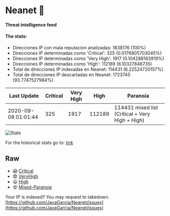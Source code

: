 # Neanet :hocho:
#### Threat intelligence feed
#### The stats:

- Direcciones IP con mala reputacion analizadas: 1838176 (100%)
- Direcciones IP determinadas como 'Critical':  325 (0.0176805703045%)
- Direcciones IP determinadas como 'Very High':  1917 (0.104288163919%)
- Direcciones IP determinadas como 'High':  112189 (6.10327846735)
- Total de direcciones IP indexadas en Neanet:  114431 (6.22524720157%)
- Total de direcciones IP descartadas en Neanet:  1723745 (93.7747527984%)

| Last Update | Critical | Very High | High | Paranoia |
| --- | --- | --- | --- | --- |
| 2020-09-08 01:01:44 | 325 | 1917 | 112189 | 114431 mixed list (Critical + Very High + High)|

![Stats](https://docs.google.com/spreadsheets/d/e/2PACX-1vSnaNMIXVabIpDJjufMlzH7poXnshF3mgd8Is1g9ytUEzVsP5my4Trn8f-xkoLLQ38xpL3HtmUexLo6/pubchart?oid=501124687&format=image)

For the historical stats go to: [link](/stats.csv)
## Raw
- :scream: [Critical](https://raw.githubusercontent.com/JavaGarcia/Neanet/master/blacklists/neanet_critical.txt)
- :fearful: [VeryHigh](https://raw.githubusercontent.com/JavaGarcia/Neanet/master/blacklists/neanet_veryHigh.txtt)
- :frowning: [High](https://raw.githubusercontent.com/JavaGarcia/Neanet/master/blacklists/neanet_high.txt)
- :dizzy_face: [Mixed-Paranoia](https://raw.githubusercontent.com/JavaGarcia/Neanet/master/blacklists/neanet_all.txt)


Your IP is indexed? You may request to takedown. [https://github.com/JavaGarcia/Neanet/issues](https://github.com/JavaGarcia/Neanet/issues)


















































































































































































































































































































































































































































































































































































































































